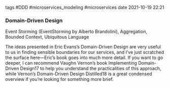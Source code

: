 tags #DDD #microservices_modeling #microservices 
date 2021-10-19 22:21

### Domain-Driven Design
Event Storming (EventStorming by Alberto Brandolini), Aggregation, Bounded Context, Ubiquitous Language

The ideas presented in Eric Evans’s Domain-Driven Design are very useful to us in finding sensible boundaries for our services, and I’ve just scratched the surface here—Eric’s book goes into much more detail. If you want to go deeper, I can recommend Vaughn Vernon’s book Implementing Domain-Driven Design17 to help you understand the practicalities of this approach, while Vernon’s Domain-Driven Design Distilled18 is a great condensed overview if you’re looking for something more brief.

